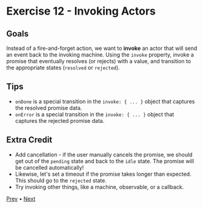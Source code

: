 # Exercise 12 - Invoking Actors

## Goals

Instead of a fire-and-forget action, we want to **invoke** an actor that will send an event back to the invoking machine. Using the `invoke` property, invoke a promise that eventually resolves (or rejects) with a value, and transition to the appropriate states (`resolved` or `rejected`).

## Tips

- `onDone` is a special transition in the `invoke: { ... }` object that captures the resolved promise data.
- `onError` is a special transition in the `invoke: { ... }` object that captures the rejected promise data.

## Extra Credit

- Add cancellation - if the user manually cancels the promise, we should get out of the `pending` state and back to the `idle` state. The promise will be cancelled automatically!
- Likewise, let's set a timeout if the promise takes longer than expected. This should go to the `rejected` state.
- Try invoking other things, like a machine, observable, or a callback.

[Prev](../11/README.md) • [Next](https://twitter.com/swyx/status/1233187898943516673)